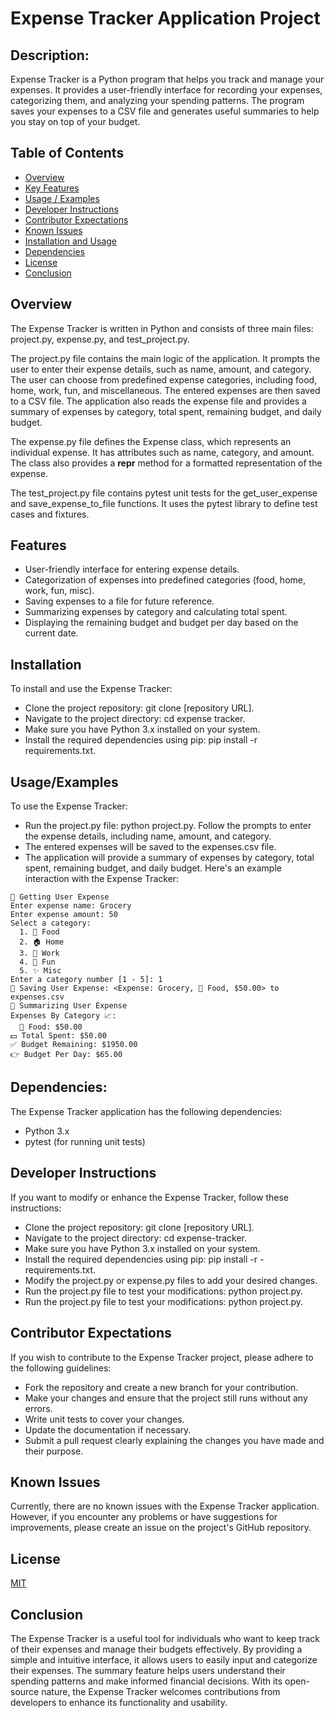 
# Expense Tracker Application Project

## Description:
Expense Tracker is a Python program that helps you track and manage your expenses. It provides a user-friendly interface for recording your expenses, categorizing them, and analyzing your spending patterns. The program saves your expenses to a CSV file and generates useful summaries to help you stay on top of your budget.



## Table of Contents
- [Overview](#overview)
- [Key Features](#key-features)
- [Usage / Examples](#usage--examples)
- [Developer Instructions](#developer-instructions)
- [Contributor Expectations](#contributor-expectations)
- [Known Issues](#known-issues)
- [Installation and Usage](#installation-and-usage)
- [Dependencies](#dependencies)
- [License](#license)
- [Conclusion](#conclusion)

## Overview

The Expense Tracker is written in Python and consists of three main files: project.py, expense.py, and test_project.py.

The project.py file contains the main logic of the application. It prompts the user to enter their expense details, such as name, amount, and category. The user can choose from predefined expense categories, including food, home, work, fun, and miscellaneous. The entered expenses are then saved to a CSV file. The application also reads the expense file and provides a summary of expenses by category, total spent, remaining budget, and daily budget.

The expense.py file defines the Expense class, which represents an individual expense. It has attributes such as name, category, and amount. The class also provides a __repr__ method for a formatted representation of the expense.

The test_project.py file contains pytest unit tests for the get_user_expense and save_expense_to_file functions. It uses the pytest library to define test cases and fixtures.

## Features

- User-friendly interface for entering expense details.
- Categorization of expenses into predefined categories (food, home, work, fun, misc).
- Saving expenses to a file for future reference.
- Summarizing expenses by category and calculating total spent.
- Displaying the remaining budget and budget per day based on the current date.


## Installation

To install and use the Expense Tracker:

- Clone the project repository: git clone [repository URL].
- Navigate to the project directory: cd expense tracker.
- Make sure you have Python 3.x installed on your system.
- Install the required dependencies using pip: pip install -r requirements.txt.
## Usage/Examples

To use the Expense Tracker:

- Run the project.py file: python project.py.
Follow the prompts to enter the expense details, including name, amount, and category.
- The entered expenses will be saved to the expenses.csv file.
- The application will provide a summary of expenses by category, total spent, remaining budget, and daily budget.
Here's an example interaction with the Expense Tracker:
```🎯 Running Expense Tracker!
🎯 Getting User Expense
Enter expense name: Grocery
Enter expense amount: 50
Select a category:
  1. 🍔 Food
  2. 🏠 Home
  3. 💼 Work
  4. 🎉 Fun
  5. ✨ Misc
Enter a category number [1 - 5]: 1
🎯 Saving User Expense: <Expense: Grocery, 🍔 Food, $50.00> to expenses.csv
🎯 Summarizing User Expense
Expenses By Category 📈:
  🍔 Food: $50.00
💵 Total Spent: $50.00
✅ Budget Remaining: $1950.00
👉 Budget Per Day: $65.00

```


## Dependencies:

The Expense Tracker application has the following dependencies:

- Python 3.x
- pytest (for running unit tests)

## Developer Instructions

If you want to modify or enhance the Expense Tracker, follow these instructions:

- Clone the project repository: git clone [repository URL].
- Navigate to the project directory: cd expense-tracker.
- Make sure you have Python 3.x installed on your system.
- Install the required dependencies using pip: pip install -r - requirements.txt.
- Modify the project.py or expense.py files to add your desired changes.
- Run the project.py file to test your modifications: python project.py.
- Run the project.py file to test your modifications: python project.py.
## Contributor Expectations

If you wish to contribute to the Expense Tracker project, please adhere to the following guidelines:

- Fork the repository and create a new branch for your contribution.
- Make your changes and ensure that the project still runs without any errors.
- Write unit tests to cover your changes.
- Update the documentation if necessary.
- Submit a pull request clearly explaining the changes you have made and their purpose.
## Known Issues

Currently, there are no known issues with the Expense Tracker application. However, if you encounter any problems or have suggestions for improvements, please create an issue on the project's GitHub repository.
## License

[MIT](https://choosealicense.com/licenses/mit/)


## Conclusion

The Expense Tracker is a useful tool for individuals who want to keep track of their expenses and manage their budgets effectively. By providing a simple and intuitive interface, it allows users to easily input and categorize their expenses. The summary feature helps users understand their spending patterns and make informed financial decisions. With its open-source nature, the Expense Tracker welcomes contributions from developers to enhance its functionality and usability.